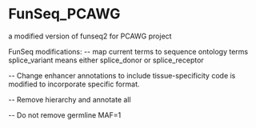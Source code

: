 # FunSeq_PCAWG
a modified version of funseq2 for PCAWG project

FunSeq modifications:
-- map current terms to sequence ontology terms
splice_variant means either splice_donor or splice_receptor
 
-- Change enhancer annotations to include tissue-specificity
code is modified to incorporate specific format.
 
-- Remove hierarchy and annotate all
 
-- Do not remove germline
MAF=1
